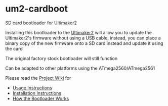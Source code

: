 # um2-cardboot
SD card bootloader for Ultimaker2

Installing this bootloader to the [Ultimaker2](https://ultimaker.com/) will allow you to update the Ultimaker2's firmware without using a USB cable, instead, you can place a binary copy of the new firmware onto a SD card instead and update it using the card

The original factory stock bootloader will still function

Can be adapted to other platforms using the ATmega2560/ATmega2561

Please read the [Project Wiki](https://github.com/frank26080115/um2-cardboot/wiki) for
* [Usage Instructions](https://github.com/frank26080115/um2-cardboot/wiki/Using-the-bootloader)
* [Installation Instructions](https://github.com/frank26080115/um2-cardboot/wiki/Installation-Instructions)
* [How the Bootloader Works](http://eleccelerator.com/atmega2560-sd-card-bootloader-by-backdoor-code-injection)
